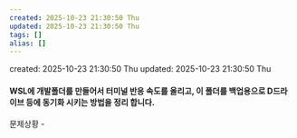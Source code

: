 ```yaml
---
created: 2025-10-23 21:30:50 Thu
updated: 2025-10-23 21:30:50 Thu
tags: []
alias: []
---
```


created: 2025-10-23 21:30:50 Thu
updated: 2025-10-23 21:30:50 Thu

#### WSL에 개발폴더를 만들어서 터미널 반응 속도를 올리고, 이 폴더를 백업용으로 D드라이브 등에 동기화 시키는 방법을 정리 합니다.


문제상황 - 